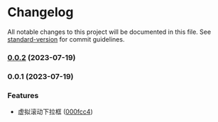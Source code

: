 # Changelog

All notable changes to this project will be documented in this file. See [standard-version](https://github.com/conventional-changelog/standard-version) for commit guidelines.

### [0.0.2](https://github.com/Banana-energy/virtualized-select/compare/v0.0.1...v0.0.2) (2023-07-19)

### 0.0.1 (2023-07-19)


### Features

* 虚拟滚动下拉框 ([000fcc4](https://github.com/Banana-energy/virtualized-select/commit/000fcc475c24b22ec756a43b4daf6d9d8b48e334))

